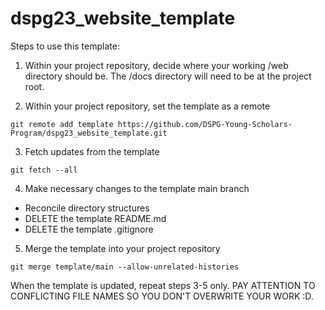 # dspg23_website_template

Steps to use this template:

1. Within your project repository, decide where your working /web directory should be. The /docs directory will need to be at the project root.

2. Within your project repository, set the template as a remote

`git remote add template https://github.com/DSPG-Young-Scholars-Program/dspg23_website_template.git`

3. Fetch updates from the template

`git fetch --all`

4. Make necessary changes to the template main branch
  - Reconcile directory structures
  - DELETE the template README.md
  - DELETE the template .gitignore

5. Merge the template into your project repository

`git merge template/main --allow-unrelated-histories`

When the template is updated, repeat steps 3-5 only. PAY ATTENTION TO CONFLICTING FILE NAMES SO YOU DON'T OVERWRITE YOUR WORK :D.
